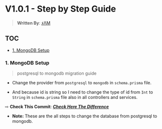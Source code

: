 # V1.0.1 - Step by Step Guide

> **Written By**: [ﾒΛM](https://github.com/Subham-Maity)

## TOC

- [1. MongoDB Setup](#1-mongodb-setup)

### 1. MongoDB Setup
> postgresql to mongodb migration guide
> 
- Change the provider from `postgresql` to `mongodb` in `schema.prisma` file.

- And because id is string so I need to change the type of id from `Int` to `String` in `schema.prisma` file also in all controllers and services.

⇨ **Check This Commit**: [**_Check Here The Difference_**](https://github.com/Subham-Maity/scalable_server_architecture/commit/8a4bbdb5b5bda9c55537287494ae78daafb04017?diff=split&w=1)
- **Note:** These are the all steps to change the database from postgresql to mongodb.